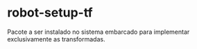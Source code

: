 # robot-setup-tf

Pacote a ser instalado no sistema embarcado para implementar exclusivamente as transformadas.
